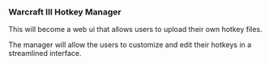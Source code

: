 ### Warcraft III Hotkey Manager

This will become a web ui that allows users to upload their own hotkey files.

The manager will allow the users to customize and edit their hotkeys in a streamlined interface.
